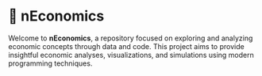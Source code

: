 # 🏦 nEconomics

Welcome to **nEconomics**, a repository focused on exploring and analyzing economic concepts through data and code. This project aims to provide insightful economic analyses, visualizations, and simulations using modern programming techniques.

